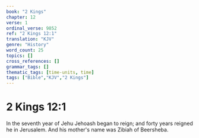 ```yaml
---
book: "2 Kings"
chapter: 12
verse: 1
ordinal_verse: 9852
ref: "2 Kings 12:1"
translation: "KJV"
genre: "History"
word_count: 25
topics: []
cross_references: []
grammar_tags: []
thematic_tags: [time-units, time]
tags: ["Bible","KJV","2 Kings"]
---
```


# 2 Kings 12:1

In the seventh year of Jehu Jehoash began to reign; and forty years reigned he in Jerusalem. And his mother's name was Zibiah of Beersheba.
